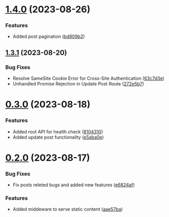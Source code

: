 # [1.4.0](https://github.com/hossainchisty/StoryLink-Server/compare/v1.3.1...v1.4.0) (2023-08-26)


### Features

* Added post pagination ([bd809b2](https://github.com/hossainchisty/StoryLink-Server/commit/bd809b2e1c0ec815e2c17371db6c7e7b414262a5))



## [1.3.1](https://github.com/hossainchisty/StoryLink-Server/compare/v0.3.0...v1.3.1) (2023-08-20)


### Bug Fixes

* Resolve SameSite Cookie Error for Cross-Site Authentication ([63c7d3e](https://github.com/hossainchisty/StoryLink-Server/commit/63c7d3e21ce46829dc23679b96f4f381aedb59b1))
* Unhandled Promise Rejection in Update Post Route ([272e5b7](https://github.com/hossainchisty/StoryLink-Server/commit/272e5b7e88b7284f2afd7757fec9b52f30993ffa))



# [0.3.0](https://github.com/hossainchisty/StoryLink-Server/compare/v0.2.0...v0.3.0) (2023-08-18)


### Features

* Added root API for health check ([8104310](https://github.com/hossainchisty/StoryLink-Server/commit/81043106dc9115bdffc5d2f35125d4c09223c3a2))
* Added update post functionality ([e5aba0e](https://github.com/hossainchisty/StoryLink-Server/commit/e5aba0e3bb95e9885999f643f9ebf586a080a30a))



# [0.2.0](https://github.com/hossainchisty/StoryLink-Server/compare/aae57baea3b2654dbf939a4b48d3e287e20a47a6...v0.2.0) (2023-08-17)


### Bug Fixes

* Fix posts releted bugs and added new features ([e6824af](https://github.com/hossainchisty/StoryLink-Server/commit/e6824afbd14a5280e53da59e938ea5d7f3462f74))


### Features

* Added middeware to serve static content ([aae57ba](https://github.com/hossainchisty/StoryLink-Server/commit/aae57baea3b2654dbf939a4b48d3e287e20a47a6))



